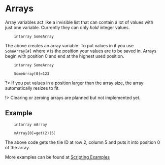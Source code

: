 # Arrays
Array variables act like a invisible list that can contain a lot of values with just one variable. Currently they can only *hold* integer values.

```mms
	intarray SomeArray
```

The above creates an array variable. To put values in it you use `SomeArray[#]` where `#` is the position your values are to be saved in. Arrays begin with position 0 and end at the highest used position.

```mms
	intarray SomeArray
	
	SomeArray[0]=123
```	

?> If you put values in a position larger than the array size, the array automatically resizes to fit.

!> Clearing or zeroing arrays are planned but not implemented yet.

## Example

```mms
	intarray mArray
	
	mArray[0]=get(2)(5)
```	
The above code gets the tile ID at row 2, column 5 and puts it into position 0 of the array.

More examples can be found at [Scripting Examples](_pages/ScriptingExamples)
